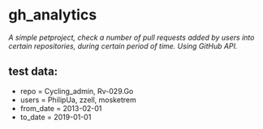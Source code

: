 # gh_analytics

_A simple petproject, check a number of pull requests added by users into certain repositories, 
during certain period of time. Using GitHub API._


## test data:

* repo = Cycling_admin, Rv-029.Go
* users = PhilipUa, zzell, mosketrem
* from_date = 2013-02-01
* to_date = 2019-01-01